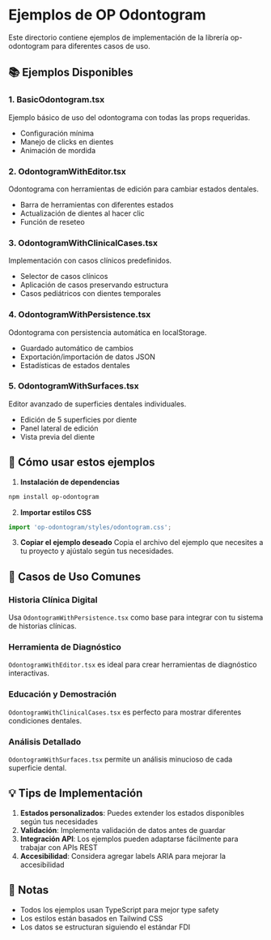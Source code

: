# Ejemplos de OP Odontogram

Este directorio contiene ejemplos de implementación de la librería op-odontogram para diferentes casos de uso.

## 📚 Ejemplos Disponibles

### 1. BasicOdontogram.tsx
Ejemplo básico de uso del odontograma con todas las props requeridas.
- Configuración mínima
- Manejo de clicks en dientes
- Animación de mordida

### 2. OdontogramWithEditor.tsx
Odontograma con herramientas de edición para cambiar estados dentales.
- Barra de herramientas con diferentes estados
- Actualización de dientes al hacer clic
- Función de reseteo

### 3. OdontogramWithClinicalCases.tsx
Implementación con casos clínicos predefinidos.
- Selector de casos clínicos
- Aplicación de casos preservando estructura
- Casos pediátricos con dientes temporales

### 4. OdontogramWithPersistence.tsx
Odontograma con persistencia automática en localStorage.
- Guardado automático de cambios
- Exportación/importación de datos JSON
- Estadísticas de estados dentales

### 5. OdontogramWithSurfaces.tsx
Editor avanzado de superficies dentales individuales.
- Edición de 5 superficies por diente
- Panel lateral de edición
- Vista previa del diente

## 🚀 Cómo usar estos ejemplos

1. **Instalación de dependencias**
```bash
npm install op-odontogram
```

2. **Importar estilos CSS**
```typescript
import 'op-odontogram/styles/odontogram.css';
```

3. **Copiar el ejemplo deseado**
Copia el archivo del ejemplo que necesites a tu proyecto y ajústalo según tus necesidades.

## 🎯 Casos de Uso Comunes

### Historia Clínica Digital
Usa `OdontogramWithPersistence.tsx` como base para integrar con tu sistema de historias clínicas.

### Herramienta de Diagnóstico
`OdontogramWithEditor.tsx` es ideal para crear herramientas de diagnóstico interactivas.

### Educación y Demostración
`OdontogramWithClinicalCases.tsx` es perfecto para mostrar diferentes condiciones dentales.

### Análisis Detallado
`OdontogramWithSurfaces.tsx` permite un análisis minucioso de cada superficie dental.

## 💡 Tips de Implementación

1. **Estados personalizados**: Puedes extender los estados disponibles según tus necesidades
2. **Validación**: Implementa validación de datos antes de guardar
3. **Integración API**: Los ejemplos pueden adaptarse fácilmente para trabajar con APIs REST
4. **Accesibilidad**: Considera agregar labels ARIA para mejorar la accesibilidad

## 📝 Notas

- Todos los ejemplos usan TypeScript para mejor type safety
- Los estilos están basados en Tailwind CSS
- Los datos se estructuran siguiendo el estándar FDI